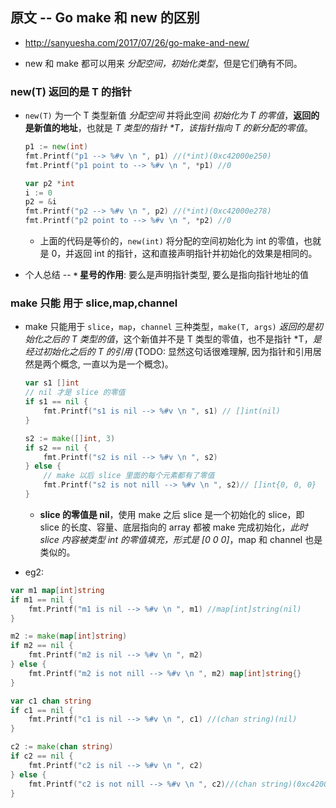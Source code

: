 ## 原文 -- Go make 和 new 的区别
* http://sanyuesha.com/2017/07/26/go-make-and-new/

* new 和 make 都可以用来 _分配空间，初始化类型_，但是它们确有不同。

### new(T) 返回的是 T 的指针
* `new(T)` 为一个 T 类型新值 _分配空间_ 并将此空间 _初始化为 T 的零值_，__返回的是新值的地址__，也就是 _T 类型的指针 *T，该指针指向 T 的新分配的零值_。
    ```go
    p1 := new(int)
    fmt.Printf("p1 --> %#v \n ", p1) //(*int)(0xc42000e250) 
    fmt.Printf("p1 point to --> %#v \n ", *p1) //0

    var p2 *int
    i := 0
    p2 = &i
    fmt.Printf("p2 --> %#v \n ", p2) //(*int)(0xc42000e278) 
    fmt.Printf("p2 point to --> %#v \n ", *p2) //0
    ```

    * 上面的代码是等价的，`new(int)` 将分配的空间初始化为 int 的零值，也就是 0，并返回 int 的指针，这和直接声明指针并初始化的效果是相同的。

* 个人总结 -- __`*` 星号的作用__: 要么是声明指针类型, 要么是指向指针地址的值



### make __只能__ 用于 slice,map,channel
* make 只能用于 `slice`，`map`，`channel` 三种类型，`make(T, args)` _返回的是初始化之后的 T 类型的值_，这个新值并不是 T 类型的零值，也不是指针 *T，_是经过初始化之后的 T 的引用_ (TODO: 显然这句话很难理解, 因为指针和引用居然是两个概念, 一直以为是一个概念)。
    ```go
    var s1 []int
    // nil 才是 slice 的零值
    if s1 == nil {
        fmt.Printf("s1 is nil --> %#v \n ", s1) // []int(nil)
    }

    s2 := make([]int, 3)
    if s2 == nil {
        fmt.Printf("s2 is nil --> %#v \n ", s2)
    } else {
        // make 以后 slice 里面的每个元素都有了零值
        fmt.Printf("s2 is not nill --> %#v \n ", s2)// []int{0, 0, 0}
    }
    ```

    * __slice 的零值是 nil__，使用 make 之后 slice 是一个初始化的 slice，即 slice 的长度、容量、底层指向的 array 都被 make 完成初始化，_此时 slice 内容被类型 int 的零值填充，形式是 [0 0 0]_，map 和 channel 也是类似的。


* eg2:
```go
var m1 map[int]string
if m1 == nil {
    fmt.Printf("m1 is nil --> %#v \n ", m1) //map[int]string(nil)
}

m2 := make(map[int]string)
if m2 == nil {
    fmt.Printf("m2 is nil --> %#v \n ", m2)
} else {
    fmt.Printf("m2 is not nill --> %#v \n ", m2) map[int]string{} 
}

var c1 chan string
if c1 == nil {
    fmt.Printf("c1 is nil --> %#v \n ", c1) //(chan string)(nil)
}

c2 := make(chan string)
if c2 == nil {
    fmt.Printf("c2 is nil --> %#v \n ", c2)
} else {
    fmt.Printf("c2 is not nill --> %#v \n ", c2)//(chan string)(0xc420016120)
}
```